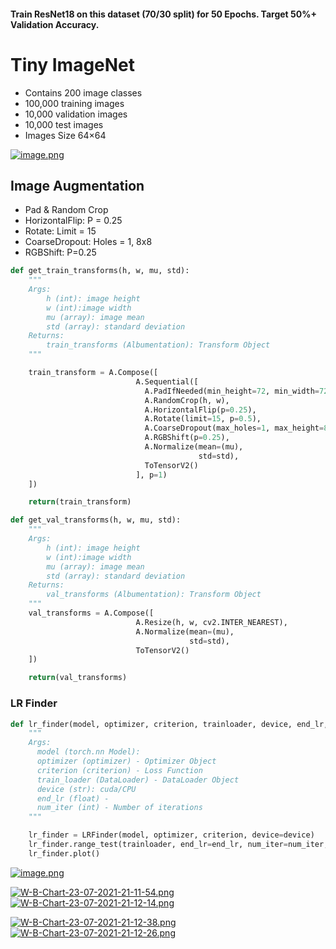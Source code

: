 #### Train ResNet18 on this dataset (70/30 split) for 50 Epochs. Target 50%+ Validation Accuracy. 



# Tiny ImageNet 


* Contains 200 image classes
* 100,000 training images
* 10,000 validation images
* 10,000 test images
* Images Size 64×64


[![image.png](https://i.postimg.cc/fbzgRh64/image.png)](https://postimg.cc/BjzCmRSN)



## Image Augmentation


* Pad & Random Crop
* HorizontalFlip: P = 0.25
* Rotate: Limit = 15
* CoarseDropout: Holes = 1, 8x8
* RGBShift: P=0.25


```python
def get_train_transforms(h, w, mu, std):
    """
    Args:
        h (int): image height
        w (int):image width
        mu (array): image mean
        std (array): standard deviation
    Returns:
        train_transforms (Albumentation): Transform Object
    """

    train_transform = A.Compose([
                            A.Sequential([
                              A.PadIfNeeded(min_height=72, min_width=72),
                              A.RandomCrop(h, w),
                              A.HorizontalFlip(p=0.25),
                              A.Rotate(limit=15, p=0.5),
                              A.CoarseDropout(max_holes=1, max_height=8, max_width=8, fill_value=mu),
                              A.RGBShift(p=0.25),
                              A.Normalize(mean=(mu), 
                                          std=std),
                              ToTensorV2()
                            ], p=1)
    ])

    return(train_transform)

def get_val_transforms(h, w, mu, std):
    """
    Args:
        h (int): image height
        w (int):image width
        mu (array): image mean
        std (array): standard deviation
    Returns:
        val_transforms (Albumentation): Transform Object
    """
    val_transforms = A.Compose([
                            A.Resize(h, w, cv2.INTER_NEAREST),
                            A.Normalize(mean=(mu), 
                                        std=std),
                            ToTensorV2()
    ])

    return(val_transforms)
```


### LR Finder

```python
def lr_finder(model, optimizer, criterion, trainloader, device, end_lr, num_iter):
    """
    Args:
      model (torch.nn Model): 
      optimizer (optimizer) - Optimizer Object
      criterion (criterion) - Loss Function
      train_loader (DataLoader) - DataLoader Object
      device (str): cuda/CPU
      end_lr (float) - 
      num_iter (int) - Number of iterations 
    """

    lr_finder = LRFinder(model, optimizer, criterion, device=device)
    lr_finder.range_test(trainloader, end_lr=end_lr, num_iter=num_iter, step_mode="linear")
    lr_finder.plot()
```



[![image.png](https://i.postimg.cc/bwSpz1fc/image.png)](https://postimg.cc/xXQW5Jdt)


[![W-B-Chart-23-07-2021-21-11-54.png](https://i.postimg.cc/X7QkVyc8/W-B-Chart-23-07-2021-21-11-54.png)](https://postimg.cc/56QCgyrY)
[![W-B-Chart-23-07-2021-21-12-14.png](https://i.postimg.cc/T1cq5y8T/W-B-Chart-23-07-2021-21-12-14.png)](https://postimg.cc/m1tF0g2n)

[![W-B-Chart-23-07-2021-21-12-38.png](https://i.postimg.cc/nVqdtzPR/W-B-Chart-23-07-2021-21-12-38.png)](https://postimg.cc/c647RsZw)
[![W-B-Chart-23-07-2021-21-12-26.png](https://i.postimg.cc/qMLjzF02/W-B-Chart-23-07-2021-21-12-26.png)](https://postimg.cc/w71hr01B)
